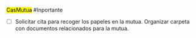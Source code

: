 <mark class="hltr-proton-c">Cas</mark><mark class="hltr-proton-c">Mutua</mark> #Inportante 

- [ ] Solicitar cita para recoger los papeles en la mutua. Organizar carpeta con documentos relacionados para la mutua. 
